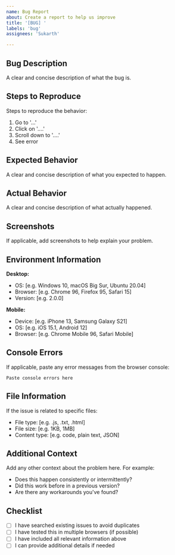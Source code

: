 ```yaml
---
name: Bug Report
about: Create a report to help us improve
title: '[BUG] '
labels: 'bug'
assignees: 'Sukarth'

---
```


## Bug Description
A clear and concise description of what the bug is.

## Steps to Reproduce
Steps to reproduce the behavior:
1. Go to '...'
2. Click on '....'
3. Scroll down to '....'
4. See error

## Expected Behavior
A clear and concise description of what you expected to happen.

## Actual Behavior
A clear and concise description of what actually happened.

## Screenshots
If applicable, add screenshots to help explain your problem.

## Environment Information
**Desktop:**
- OS: [e.g. Windows 10, macOS Big Sur, Ubuntu 20.04]
- Browser: [e.g. Chrome 96, Firefox 95, Safari 15]
- Version: [e.g. 2.0.0]

**Mobile:**
- Device: [e.g. iPhone 13, Samsung Galaxy S21]
- OS: [e.g. iOS 15.1, Android 12]
- Browser: [e.g. Chrome Mobile 96, Safari Mobile]

## Console Errors
If applicable, paste any error messages from the browser console:
```
Paste console errors here
```

## File Information
If the issue is related to specific files:
- File type: [e.g. .js, .txt, .html]
- File size: [e.g. 1KB, 1MB]
- Content type: [e.g. code, plain text, JSON]

## Additional Context
Add any other context about the problem here. For example:
- Does this happen consistently or intermittently?
- Did this work before in a previous version?
- Are there any workarounds you've found?

## Checklist
- [ ] I have searched existing issues to avoid duplicates
- [ ] I have tested this in multiple browsers (if possible)
- [ ] I have included all relevant information above
- [ ] I can provide additional details if needed
